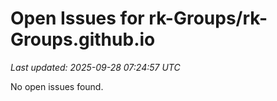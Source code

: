 # Open Issues for rk-Groups/rk-Groups.github.io

_Last updated: 2025-09-28 07:24:57 UTC_

No open issues found.
